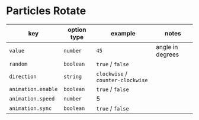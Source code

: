 # Particles Rotate

| key                | option type | example                           | notes            |
| ------------------ | ----------- | --------------------------------- | ---------------- |
| `value`            | `number`    | `45`                              | angle in degrees |
| `random`           | `boolean`   | `true` / `false`                  |                  |
| `direction`        | `string`    | `clockwise` / `counter-clockwise` |                  |
| `animation.enable` | `boolean`   | `true` / `false`                  |                  |
| `animation.speed`  | `number`    | 5                                 |                  |
| `animation.sync`   | `boolean`   | `true` / `false`                  |                  |
